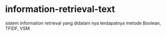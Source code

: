# information-retrieval-text
sistem information retrieval yang didalam nya terdapatnya metode Boolean, TFIDF, VSM
